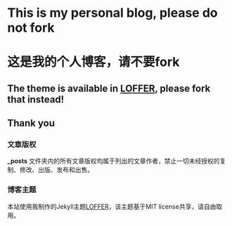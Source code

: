 # This is my personal blog, please do not fork
# 这是我的个人博客，请不要fork

## The theme is available in [LOFFER](https://fromendworld.github.io/LOFFER/), please fork that instead!
## Thank you


### 文章版权

**_posts** 文件夹内的所有文章版权均属于列出的文章作者，禁止一切未经授权的复制、修改、出版、发布和出售。

### 博客主题

本站使用我制作的Jekyll主题[LOFFER](https://fromendworld.github.io/LOFFER/)，该主题基于MIT license共享，请自由取用。
